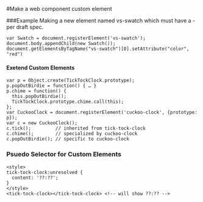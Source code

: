 #Make a web component custom element

###Example
Making a new element named vs-swatch which must have a - per draft spec.
```
var Swatch = document.registerElement('vs-swatch');
document.body.appendChild(new Swatch());
document.getElementsByTagName("vs-swatch")[0].setAttribute("color", "red")
```

#### Exetend Custom Elements


```
var p = Object.create(TickTockClock.prototype);
p.popOutBirdie = function() { … }
p.chime = function() {
  this.popOutBirdie();
  TickTockClock.prototype.chime.call(this);
};
var CuckooClock = document.registerElement('cuckoo-clock', {prototype: p});
var c = new CuckooClock();
c.tick();         // inherited from tick-tock-clock
c.chime();        // specialized by cuckoo-clock
c.popOutBirdie(); // specific to cuckoo-clock

```

### Psuedo Selector for Custom Elements
```
<style>
tick-tock-clock:unresolved {
  content: '??:??';  
}
</style>
<tick-tock-clock></tick-tock-clock> <!-- will show ??:?? -->
```
